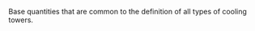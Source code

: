 Base quantities that are common to the definition of all types of cooling towers.

<!-- end of short definition -->

